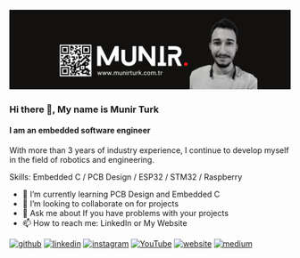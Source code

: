 ![I am an embedded software engineer](https://github.com/munirturk/munirturk/blob/main/wallpaper1.png?raw=true )

### Hi there 👋, My name is Munir Turk
#### I am an embedded software engineer


With more than 3 years of industry experience, I continue to develop myself in the field of robotics and engineering.

Skills: Embedded C / PCB Design / ESP32 / STM32 / Raspberry

- 🌱 I’m currently learning PCB Design and Embedded C 
- 👯 I’m looking to collaborate on for projects 
- 💬 Ask me about If you have problems with your projects 
- 📫 How to reach me: LinkedIn or My Website 


[<img src='https://cdn.jsdelivr.net/npm/simple-icons@3.0.1/icons/github.svg' alt='github' height='40'>](https://github.com/https://github.com/munirturk)  [<img src='https://cdn.jsdelivr.net/npm/simple-icons@3.0.1/icons/linkedin.svg' alt='linkedin' height='40'>](https://www.linkedin.com/in/https://www.linkedin.com/in/munirturk//)  [<img src='https://cdn.jsdelivr.net/npm/simple-icons@3.0.1/icons/instagram.svg' alt='instagram' height='40'>](https://www.instagram.com/https://www.instagram.com/munirturkofficial//)  [<img src='https://cdn.jsdelivr.net/npm/simple-icons@3.0.1/icons/youtube.svg' alt='YouTube' height='40'>](https://www.youtube.com/channel/https://www.youtube.com/channel/UC2WwZIW3ZBZ9uuFGgxfEO-Q)  [<img src='https://cdn.jsdelivr.net/npm/simple-icons@3.0.1/icons/icloud.svg' alt='website' height='40'>](https://www.munirturk.com.tr/)  [<img src='https://cdn.jsdelivr.net/npm/simple-icons@3.0.1/icons/medium.svg' alt='medium' height='40'>](https://munirturk.medium.com/)  

